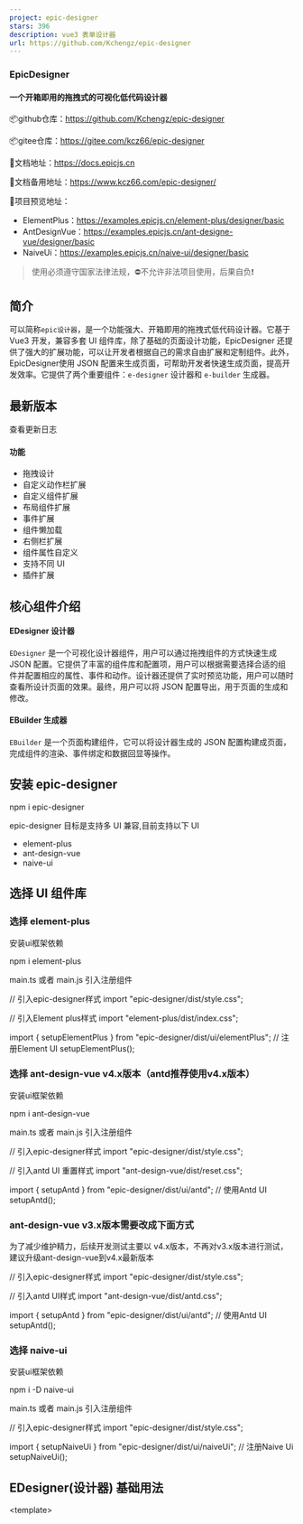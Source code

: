 ```yaml
---
project: epic-designer
stars: 396
description: vue3 表单设计器
url: https://github.com/Kchengz/epic-designer
---
```


### EpicDesigner

#### 一个开箱即用的拖拽式的可视化低代码设计器

📦github仓库：https://github.com/Kchengz/epic-designer

📦gitee仓库：https://gitee.com/kcz66/epic-designer

📖文档地址：https://docs.epicjs.cn

📖文档备用地址：https://www.kcz66.com/epic-designer/

💎项目预览地址：

-   ElementPlus：https://examples.epicjs.cn/element-plus/designer/basic
-   AntDesignVue：https://examples.epicjs.cn/ant-designe-vue/designer/basic
-   NaiveUi：https://examples.epicjs.cn/naive-ui/designer/basic

> 使用必须遵守国家法律法规，⛔不允许非法项目使用，后果自负❗

简介
--

可以简称`epic设计器`，是一个功能强大、开箱即用的拖拽式低代码设计器。它基于 Vue3 开发，兼容多套 UI 组件库，除了基础的页面设计功能，EpicDesigner 还提供了强大的扩展功能，可以让开发者根据自己的需求自由扩展和定制组件。此外，EpicDesigner使用 JSON 配置来生成页面，可帮助开发者快速生成页面，提高开发效率。它提供了两个重要组件：`e-designer` 设计器和 `e-builder` 生成器。

最新版本
----

查看更新日志

#### 功能

-   拖拽设计
-   自定义动作栏扩展
-   自定义组件扩展
-   布局组件扩展
-   事件扩展
-   组件懒加载
-   右侧栏扩展
-   组件属性自定义
-   支持不同 UI
-   插件扩展

核心组件介绍
------

#### EDesigner 设计器

`EDesigner` 是一个可视化设计器组件，用户可以通过拖拽组件的方式快速生成 JSON 配置。它提供了丰富的组件库和配置项，用户可以根据需要选择合适的组件并配置相应的属性、事件和动作。设计器还提供了实时预览功能，用户可以随时查看所设计页面的效果。最终，用户可以将 JSON 配置导出，用于页面的生成和修改。

#### EBuilder 生成器

`EBuilder` 是一个页面构建组件，它可以将设计器生成的 JSON 配置构建成页面，完成组件的渲染、事件绑定和数据回显等操作。

安装 epic-designer
----------------

npm i epic-designer

epic-designer 目标是支持多 UI 兼容,目前支持以下 UI

-   element-plus
-   ant-design-vue
-   naive-ui

选择 UI 组件库
---------

### 选择 element-plus

安装ui框架依赖

npm i element-plus

main.ts 或者 main.js 引入注册组件

// 引入epic-designer样式
import "epic-designer/dist/style.css";

// 引入Element plus样式
import "element-plus/dist/index.css";

import { setupElementPlus } from "epic-designer/dist/ui/elementPlus";
// 注册Element UI
setupElementPlus();

### 选择 ant-design-vue v4.x版本（antd推荐使用v4.x版本）

安装ui框架依赖

npm i ant-design-vue

main.ts 或者 main.js 引入注册组件

// 引入epic-designer样式
import "epic-designer/dist/style.css";

// 引入antd UI 重置样式
import "ant-design-vue/dist/reset.css";

import { setupAntd } from "epic-designer/dist/ui/antd";
// 使用Antd UI
setupAntd();

### ant-design-vue v3.x版本需要改成下面方式

为了减少维护精力，后续开发测试主要以 v4.x版本，不再对v3.x版本进行测试，建议升级ant-design-vue到v4.x最新版本

// 引入epic-designer样式
import "epic-designer/dist/style.css";

// 引入antd UI样式
import "ant-design-vue/dist/antd.css";

import { setupAntd } from "epic-designer/dist/ui/antd";
// 使用Antd UI
setupAntd();

### 选择 naive-ui

安装ui框架依赖

npm i -D naive-ui

main.ts 或者 main.js 引入注册组件

// 引入epic-designer样式
import "epic-designer/dist/style.css";

import { setupNaiveUi } from "epic-designer/dist/ui/naiveUi";
// 注册Naive Ui
setupNaiveUi();

EDesigner(设计器) 基础用法
-------------------

<template\>
  <div class\="h-full"\>
    <EDesigner />
  </div\>
</template\>
<script setup lang="ts">
import { EDesigner } from "epic-designer";
</script\>
<style\>
.h-full {
  height: 100vh;
}
</style\>

EBuilder(生成器) 基础用法
------------------

<template\>
  <div\>
    <EBuilder :pageSchema\="pageSchema" />
  </div\>
</template\>
<script setup>
import { EBuilder } from "epic-designer";
const pageSchema \= {
  schemas: \[
    {
      type: "page",
      id: "root",
      children: \[
        {
          label: "输入框",
          type: "input",
          field: "input",
          icon: "epic-icon-write",
          input: true,
          componentProps: {
            defaultValue: "",
            placeholder: "请输入",
            size: "default",
            type: "text",
          },
          id: "gbm1xhrrj5s00",
        },
      \],
      componentProps: {
        style: {
          padding: "16px",
        },
      },
    },
  \],
};
</script\>

交流
--

点击链接加入 qq 群聊

-   【epic-designer 交流群：747609683】

捐赠
--

如果你觉得epic-designer对你有帮助，欢迎给我捐赠
